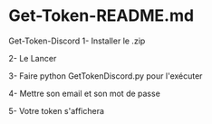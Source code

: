 # Get-Token-README.md
Get-Token-Discord
1- Installer le .zip

2- Le Lancer

3- Faire python GetTokenDiscord.py pour l'exécuter

4- Mettre son email et son mot de passe

5- Votre token s'affichera
